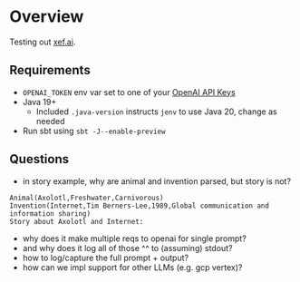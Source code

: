 # Overview

Testing out [xef.ai](https://xef.ai).

## Requirements

- `OPENAI_TOKEN` env var set to one of your [OpenAI API Keys](https://platform.openai.com/account/api-keys)
- Java 19+
    - Included `.java-version` instructs `jenv` to use Java 20, change as needed
- Run sbt using `sbt -J--enable-preview`

## Questions

- in story example, why are animal and invention parsed, but story is not?
```
Animal(Axolotl,Freshwater,Carnivorous)
Invention(Internet,Tim Berners-Lee,1989,Global communication and information sharing)
Story about Axolotl and Internet:
```
- why does it make multiple reqs to openai for single prompt?
- and why does it log all of those ^^ to (assuming) stdout?
- how to log/capture the full prompt + output?
- how can we impl support for other LLMs (e.g. gcp vertex)?
